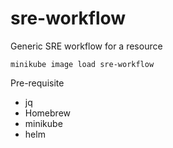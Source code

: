 # sre-workflow
Generic SRE workflow for a resource




```
minikube image load sre-workflow
```

Pre-requisite

* jq
* Homebrew
* minikube
* helm

